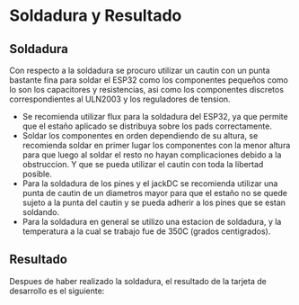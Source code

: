 # Soldadura y Resultado

## Soldadura

Con respecto a la soldadura se procuro utilizar un cautin con un punta bastante fina para soldar el ESP32 como los componentes pequeños como lo son los capacitores y resistencias, asi como los componentes discretos correspondientes al ULN2003 y los reguladores de tension.

- Se recomienda utilizar flux para la soldadura del ESP32, ya que permite que el estaño aplicado se distribuya sobre los pads correctamente.
- Soldar los componentes en orden dependiendo de su altura, se recomienda soldar en primer lugar los componentes con la menor altura para que luego al soldar el resto no hayan complicaciones debido a la obstruccion. Y que se pueda utilizar el cautin con toda la libertad posible.
- Para la soldadura de los pines y el jackDC se recomienda utilizar una punta de cautin de un diametros mayor para que el estaño no se quede sujeto a la punta del cautin y se pueda adherir a los pines que se estan soldando.
- Para la soldadura en general se utilizo una estacion de soldadura, y la temperatura a la cual se trabajo fue de 350C (grados centigrados).

## Resultado

Despues de haber realizado la soldadura, el resultado de la tarjeta de desarrollo es el siguiente:


